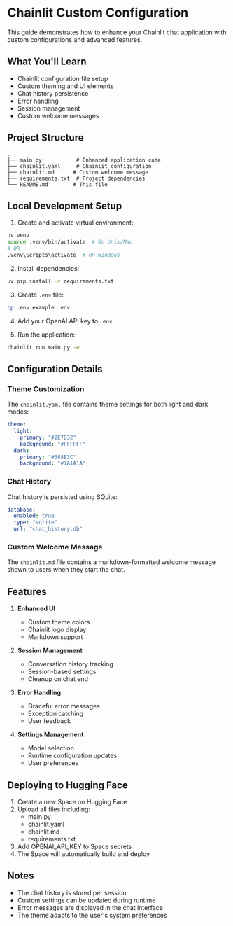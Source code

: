 # Chainlit Custom Configuration

This guide demonstrates how to enhance your Chainlit chat application with custom configurations and advanced features.

## What You'll Learn

- Chainlit configuration file setup
- Custom theming and UI elements
- Chat history persistence
- Error handling
- Session management
- Custom welcome messages

## Project Structure
```
.
├── main.py           # Enhanced application code
├── chainlit.yaml     # Chainlit configuration
├── chainlit.md      # Custom welcome message
├── requirements.txt  # Project dependencies
└── README.md        # This file
```

## Local Development Setup

1. Create and activate virtual environment:
```bash
uv venv
source .venv/bin/activate  # On Unix/Mac
# OR
.venv\Scripts\activate  # On Windows
```

2. Install dependencies:
```bash
uv pip install -r requirements.txt
```

3. Create `.env` file:
```bash
cp .env.example .env
```

4. Add your OpenAI API key to `.env`

5. Run the application:
```bash
chainlit run main.py -w
```

## Configuration Details

### Theme Customization
The `chainlit.yaml` file contains theme settings for both light and dark modes:
```yaml
theme:
  light:
    primary: "#2E7D32"
    background: "#FFFFFF"
  dark:
    primary: "#388E3C"
    background: "#1A1A1A"
```

### Chat History
Chat history is persisted using SQLite:
```yaml
database:
  enabled: true
  type: "sqlite"
  url: "chat_history.db"
```

### Custom Welcome Message
The `chainlit.md` file contains a markdown-formatted welcome message shown to users when they start the chat.

## Features

1. **Enhanced UI**
   - Custom theme colors
   - Chainlit logo display
   - Markdown support

2. **Session Management**
   - Conversation history tracking
   - Session-based settings
   - Cleanup on chat end

3. **Error Handling**
   - Graceful error messages
   - Exception catching
   - User feedback

4. **Settings Management**
   - Model selection
   - Runtime configuration updates
   - User preferences

## Deploying to Hugging Face

1. Create a new Space on Hugging Face
2. Upload all files including:
   - main.py
   - chainlit.yaml
   - chainlit.md
   - requirements.txt
3. Add OPENAI_API_KEY to Space secrets
4. The Space will automatically build and deploy

## Notes

- The chat history is stored per session
- Custom settings can be updated during runtime
- Error messages are displayed in the chat interface
- The theme adapts to the user's system preferences 